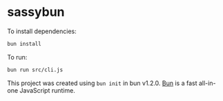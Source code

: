 # sassybun

To install dependencies:

```bash
bun install
```

To run:

```bash
bun run src/cli.js
```

This project was created using `bun init` in bun v1.2.0. [Bun](https://bun.sh) is a fast all-in-one JavaScript runtime.
